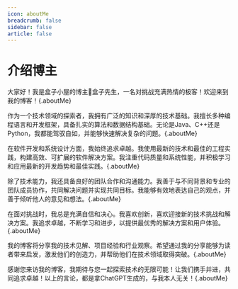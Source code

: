 ```yaml
---
icon: aboutMe
breadcrumb: false
sidebar: false
article: false
---
```


<Meting mid="003UTVCN0QvffG" server="tencent" type="song" api="https://api.injahow.cn/meting/?server=:server&type=:type&id=:id&auth=:auth&r=:r"/>

# 介绍博主

大家好！我是盒子小屋的博主🙇盒子先生，一名对挑战充满热情的极客！欢迎来到我的博客！{.aboutMe}

作为一个技术领域的探索者，我拥有广泛的知识和深厚的技术基础。我擅长多种编程语言和开发框架，具备扎实的算法和数据结构基础。无论是Java、C++还是Python，我都能驾驭自如，并能够快速解决复杂的问题。{.aboutMe}

在软件开发和系统设计方面，我始终追求卓越。我使用最新的技术和最佳的工程实践，构建高效、可扩展的软件解决方案。我注重代码质量和系统性能，并积极学习和应用最新的开发趋势和最佳实践。{.aboutMe}

除了技术能力，我还具备良好的团队合作和沟通能力。我善于与不同背景和专业的团队成员协作，共同解决问题并实现共同目标。我能够有效地表达自己的观点，并善于倾听他人的意见和想法。{.aboutMe}

在面对挑战时，我总是充满自信和决心。我喜欢创新，喜欢迎接新的技术挑战和解决方案。我追求卓越，不断学习和进步，以提供最优秀的解决方案和用户体验。{.aboutMe}

我的博客将分享我的技术见解、项目经验和行业观察。希望通过我的分享能够为读者带来启发，激发他们的创造力，并帮助他们在技术领域取得突破。{.aboutMe}

感谢您来访我的博客，我期待与您一起探索技术的无限可能！让我们携手并进，共同追求卓越！以上的言论，都是拿ChatGPT生成的，与我本人无关！{.aboutMe}

